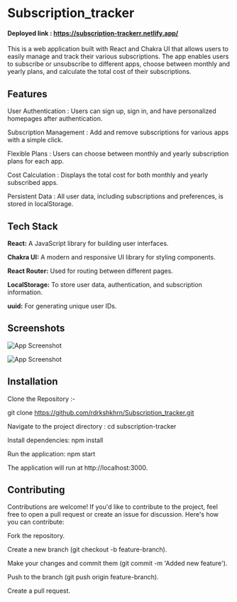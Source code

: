 
# Subscription_tracker
#### Deployed link : https://subscription-trackerr.netlify.app/

This is a web application built with React and Chakra UI that allows users to easily manage and track their various subscriptions. The app enables users to subscribe or unsubscribe to different apps, choose between monthly and yearly plans, and calculate the total cost of their subscriptions.


## Features

User Authentication : Users can sign up, sign in, and have personalized homepages after authentication.

Subscription Management : Add and remove subscriptions for various apps with a simple click.

Flexible Plans : Users can choose between monthly and yearly subscription plans for each app.

Cost Calculation : Displays the total cost for both monthly and yearly subscribed apps.

Persistent Data : All user data, including subscriptions and preferences, is stored in localStorage.


## Tech Stack

**React:**  A JavaScript library for building user interfaces.

**Chakra UI:** A modern and responsive UI library for styling components.

**React Router:** Used for routing between different pages.

**LocalStorage:** To store user data, authentication, and subscription information.

**uuid:** For generating unique user IDs.


## Screenshots

![App Screenshot](https://i.ibb.co/QfD7pfs/st-ws.png)

![App Screenshot](https://i.ibb.co/br1dW82/st-ws2.png)


## Installation

Clone the Repository :-

git clone https://github.com/rdrkshkhrn/Subscription_tracker.git

Navigate to the project directory : cd subscription-tracker

Install dependencies:
npm install

Run the application:
npm start
    
The application will run at http://localhost:3000.
## Contributing

Contributions are welcome! If you'd like to contribute to the project, feel free to open a pull request or create an issue for discussion. Here's how you can contribute:

Fork the repository.

Create a new branch (git checkout -b feature-branch).

Make your changes and commit them (git commit -m 'Added new feature').

Push to the branch (git push origin feature-branch).

Create a pull request.


